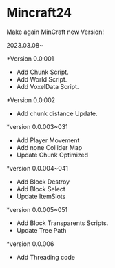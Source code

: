 # Mincraft24
Make again MinCraft new Version!

2023.03.08~

*Version 0.0.001
- Add Chunk Script.
- Add World Script.
- Add VoxelData Script.

*Version 0.0.002
- Add chunk distance Update.

*version 0.0.003~031
- Add Player Movement
- Add none Collider Map
- Update Chunk Optimized

*version 0.0.004~041
- Add Block Destroy
- Add Block Select
- Update ItemSlots

*version 0.0.005~051
- Add Block Transparents Scripts.
- Update Tree Path

*version 0.0.006
- Add Threading code
